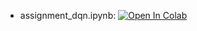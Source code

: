 * assignment_dqn.ipynb: [![Open In Colab](https://colab.research.google.com/assets/colab-badge.svg)](https://colab.research.google.com/github/girafe-ai/reinforcement-learning/blob/23f_msai/homeworks/homework02_dqn/assignment_dqn.ipynb)
